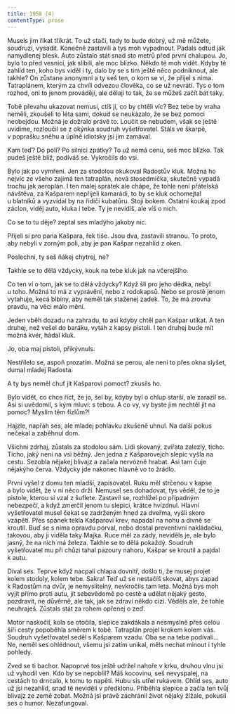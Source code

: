```yaml
---
title: 1958 (4)
contentType: prose
---
```


Musels jim řikat třikrát. To už stačí, tady to bude dobrý, už mě můžete, soudruzi, vysadit. Konečně zastavili a tys moh vypadnout. Padals odtud jak namydlenej blesk. Auto zůstalo stát snad sto metrů před první chalupou. Jo, bylo to před vesnicí, jak slíbili, ale moc blízko. Někdo tě moh vidět. Kdyby tě zahlíd ten, koho bys viděl i ty, dalo by se s tim ještě něco podniknout, ale takhle? On zůstane anonymní a ty seš ten, o kom se ví, že přijel s nima. Tatraplánem, kterým za chvíli odvezou člověka, co se už nevrátí. Tys o tom rozhod, oni to jenom provádějí, ale dělají to tak, že se můžeš začít bát taky.

Tobě převahu ukazovat nemusí, ctíš ji, co by chtěli víc? Bez tebe by vraha neměli, zkoušeli to léta sami, dokud se neukázalo, že se bez pomoci neobejdou. Možná je dožralo právě to. Loučit se nebudem, však se ještě uvidíme, rozloučil se z okýnka soudruh vyšetřovatel. Stáls ve škarpě, v poprašku sněhu a úplně idiotsky jsi jim zamával.

Kam teď? Do polí? Po silnici zpátky? To už nemá cenu, seš moc blízko. Tak pudeš ještě blíž, podíváš se. Vykročils do vsi.

Bylo jak po vymření. Jen za stodolou okukoval Radostův kluk. Možná ho nejvíc ze všeho zajímá ten tatraplán, nová stosedmička, skutečně vypadá trochu jak aeroplán. I ten malej spratek ale chápe, že tohle není přátelská návštěva, za Kašparem nepřijeli kamarádi, to by se kluk ochomejtal u blatníků a vyzvídal by na řidiči kubatůru. Stojí bokem. Ostatní koukaj zpod záclon, viděj auto, kluka i tebe. Ty je nevidíš, ale víš o nich.

Co se to tu děje? zeptal ses mladýho jakoby nic.

Přijeli si pro pana Kašpara, řek tiše. Jsou dva, zastavili stranou. To proto, aby nebyli v zorným poli, aby je pan Kašpar nezahlíd z oken.

Poslechni, ty seš ňákej chytrej, ne?

Takhle se to dělá vždycky, kouk na tebe kluk jak na včerejšího.

Co ten ví o tom, jak se to dělá vždycky? Když šli pro jeho dědka, nebyl u toho. Možná to má z vyprávění, nebo z rodokapsů. Nebo se prostě jenom vytahuje, kecá blbiny, aby neměl tak staženej zadek. To, že má zrovna pravdu, na věci málo mění.

Jeden vběh dozadu na zahradu, to asi kdyby chtěl pan Kašpar utíkat. A ten druhej, než vešel do baráku, vytáh z kapsy pistoli. I ten druhej bude mít možná kvér, hádal kluk.

Jo, oba maj pistoli, přikývnuls.

Nestřílelo se, aspoň prozatím. Možná se perou, ale neni to přes okna slyšet, dumal mladej Radosta.

A ty bys neměl chuť jít Kašparovi pomoct? zkusils ho.

Bylo vidět, co chce říct, že jo, šel by, kdyby byl o chlup starší, ale zarazil se. Asi si uvědomil, s kým mluví: s tebou. A co vy, vy byste jim nechtěl jít na pomoc? Myslím těm fízlům?!

Hajzle, napřáh ses, ale mladej pohlavku zkušeně uhnul. Na další pokus nečekal a zaběhnul dom.

Všichni zdrhaj, zůstals za stodolou sám. Lidi skovaný, zvířata zalezlý, ticho. Ticho, jaký neni na vsi běžný. Jen jedna z Kašparovejch slepic vyšla na cestu. Sezobla nějakej blivajz a začala nervózně hrabat. Asi tam čuje nějakýho červa. Vždycky jde nakonec hlavně vo to žrádlo.

První vyšel z domu ten mladší, zapisovatel. Ruku měl strčenou v kapse a bylo vidět, že v ní něco drží. Nemusel ses dohadovat, tys věděl, že to je pistole, kterou si vzal z šuflete. Zastavil se, rozhlížel po případným nebezpečí, a když zmerčil jenom tu slepici, krátce hvízdnul. Hlavní vyšetřovatel musel čekat se zadrženým hned za dveřma, vyšli skoro vzápětí. Přes spánek tekla Kašparovi krev, napadal na nohu a divně se kroutil. Buď se s nima opravdu porval, nebo dostal preventivní nakládačku, takovou, aby ji viděla taky Majka. Ruce měl za zády, neviděls je, ale bylo jasný, že na nich má železa. Takhle se to dělá pokaždý. Soudruh vyšetřovatel mu při chůzi tahal pazoury nahoru, Kašpar se kroutil a pajdal k autu.

Díval ses. Teprve když nacpali chlapa dovnitř, došlo ti, že musej projet kolem stodoly, kolem tebe. Sakra! Teď už se nestačíš skovat, abys zapad k Radostům na dvůr, je nemyslitelný, nevkročils tam leta. Možná bys moh vyjít přímo proti autu, jít sebevědomě po cestě a udělat nějaký gesto, pozdravit, ne důvěrně, ale tak, jak se zdraví někdo cizí. Věděls ale, že tohle neuhraješ. Zůstals stát za rohem opřenej o zeď.

Motor naskočil, kola se otočila, slepice zakdákala a nesmyslně přes celou šíři cesty popoběhla směrem k tobě. Tatraplán projel krokem kolem vás. Soudruh vyšetřovatel seděl s Kašparem vzadu. Oba se na tebe podívali… Ne, neměl ses ohlédnout, všemu jsi zatím unikal, měls nechat minout i tyhle pohledy.

Zved se ti bachor. Napoprvé tos ještě udržel nahoře v krku, druhou vlnu jsi už vyhodil ven. Kdo by se nepoblil? Máš kocovinu, seš nevyspalej, na cestách to drncalo, k tomu to napětí. Hubu sis utřel rukávem. Ohlíd ses, auto už jsi nezahlíd, snad tě neviděli v předklonu. Přiběhla slepice a začla ten tvůj blivajz ze země zobat. Možná jsi právě zachránil život nějaký žížale, pokusil ses o humor. Nezafungoval.
